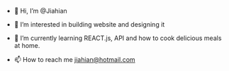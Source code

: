 - 👋 Hi, I’m @Jiahian
- 👀 I’m interested in building website and designing it
- 🌱 I’m currently learning REACT.js, API and how to cook delicious meals at home.

- 📫 How to reach me jiahian@hotmail.com

<!---
Jiahian/Jiahian is a ✨ special ✨ repository because its `README.md` (this file) appears on your GitHub profile.
You can click the Preview link to take a look at your changes.
--->
